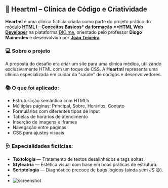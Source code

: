 ## 💚 Heartml – Clínica de Código e Criatividade

**Heartml** é uma clínica fictícia criada como parte do projeto prático do módulo **[HTML I – Conceitos Básicos* da formação **HTML Web Developer](https://github.com/digitalinnovationone/trilha-html-modulo-2)** na plataforma [DIO.me](https://dio.me), orientado pelo professor **Diogo Mainerdes** e desenvolvido por **[João Teixeira](https://github.com/joaocvteixeira)**.

### 💻 Sobre o projeto
A proposta do desafio era criar um site para uma clínica médica, utilizando exclusivamente HTML com um toque de CSS. A **Heartml** representa uma clínica especializada em cuidar da "saúde" de códigos e desenvolvedores.

### 📚 O que foi aplicado:
- Estruturação semântica com HTML5
- Múltiplas páginas: Principal, Sobre, Horários, Contato
- Formulários com diferentes tipos de input
- Tabelas de horários de atendimento
- Inserção de imagens e iframes
- Navegação entre páginas
- CSS para ajustes visuais

### 🩺 Especialidades fictícias:
- **Textologia** — Tratamento de textos desalinhados e tags soltas.
- **Styleatria** — Estética visual com base em boas práticas de estrutura.
- **Scriptologia** — Diagnóstico precoce de bugs lógicos (ainda sem JS 😄).
-
- ![screenshot](blob:https://github.com/de2cd669-d786-4f39-be72-267548bcce88)
